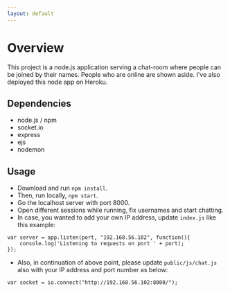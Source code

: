 ```yaml
---
layout: default
---
```


# Overview

This project is a node.js application serving a chat-room where people can be joined by their names. People who are online are shown aside. I've also deployed this node app on Heroku.

## Dependencies
*   node.js / npm
*   socket.io
*   express
*   ejs
*   nodemon

## Usage
*   Download and run `npm install`.
*   Then, run locally, `npm start`.
*   Go the localhost server with port 8000.
*   Open different sessions while running, fix usernames and start chatting.
*   In case, you wanted to add your own IP address, update `index.js` like this example:
```node
var server = app.listen(port, "192.168.56.102", function(){
	console.log('Listening to requests on port ' + port);
});
```
*   Also, in continuation of above point, please update `public/js/chat.js` also with your IP address and port number as below:
```node
var socket = io.connect("http://192.168.56.102:8000/");
```
